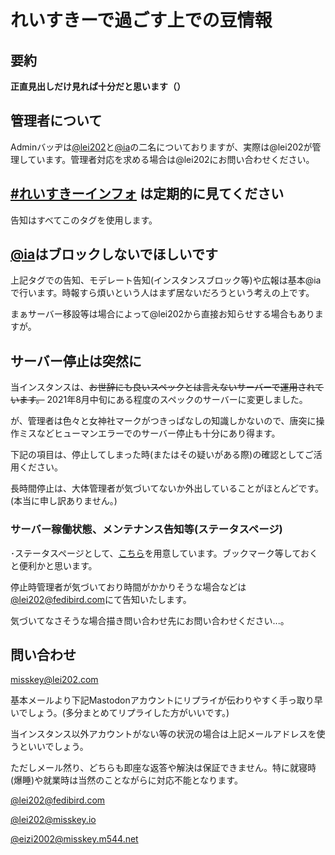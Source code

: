 # れいすきーで過ごす上での豆情報

## 要約
**正直見出しだけ見れば十分だと思います（）**

## 管理者について
Adminバッヂは[@lei202](https://mk.lei202.com/@lei202/ )と[@ia](https://mk.lei202.com/@ia/ )の二名についておりますが、実際は@lei202が管理しています。管理者対応を求める場合は@lei202にお問い合わせください。

## [#れいすきーインフォ](https://mk.lei202.com/tags/%E3%82%8C%E3%81%84%E3%81%99%E3%81%8D%E3%83%BC%E3%82%A4%E3%83%B3%E3%83%95%E3%82%A9) は定期的に見てください
告知はすべてこのタグを使用します。

## [@ia](https://mk.lei202.com/@ia/ )はブロックしないでほしいです

上記タグでの告知、モデレート告知(インスタンスブロック等)や広報は基本@iaで行います。時報すら煩いという人はまず居ないだろうという考えの上です。

まぁサーバー移設等は場合によって@lei202から直接お知らせする場合もありますが。

## サーバー停止は突然に
当インスタンスは、~~お世辞にも良いスペックとは言えないサーバーで運用されています。~~ 2021年8月中旬にある程度のスペックのサーバーに変更しました。

が、管理者は色々と女神社マークがつきっぱなしの知識しかないので、唐突に操作ミスなどヒューマンエラーでのサーバー停止も十分にあり得ます。

下記の項目は、停止してしまった時(またはその疑いがある際)の確認としてご活用ください。

長時間停止は、大体管理者が気づいてないか外出していることがほとんどです。(本当に申し訳ありません。)

### サーバー稼働状態、メンテナンス告知等(ステータスページ)

･ステータスページとして、[こちら](https://status.lei202.com/)を用意しています。ブックマーク等しておくと便利かと思います。

停止時管理者が気づいており時間がかかりそうな場合などは[@lei202@fedibird.com](https://fedibird.com/@lei202)にて告知いたします。

気づいてなさそうな場合描き問い合わせ先にお問い合わせください...。

## 問い合わせ
misskey@lei202.com

基本メールより下記Mastodonアカウントにリプライが伝わりやすく手っ取り早いでしょう。(多分まとめてリプライした方がいいです。)

当インスタンス以外アカウントがない等の状況の場合は上記メールアドレスを使うといいでしょう。

ただしメール然り、どちらも即座な返答や解決は保証できません。特に就寝時(爆睡)や就業時は当然のことながらに対応不能となります。

[@lei202@fedibird.com](https://fedibird.com/@lei202)

[@lei202@misskey.io](https://misskey.io/@lei202/)

[@eizi2002@misskey.m544.net](https://misskey.m544.net/@eizi2002)
